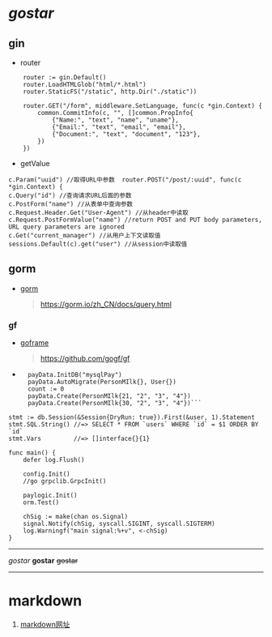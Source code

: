 # *gostar*

## gin
* router
```
	router := gin.Default()
	router.LoadHTMLGlob("html/*.html")
	router.StaticFS("/static", http.Dir("./static"))

	router.GET("/form", middleware.SetLanguage, func(c *gin.Context) {
		common.CommitInfo(c, "", []common.PropInfo{
			{"Name:", "text", "name", "uname"},
			{"Email:", "text", "email", "email"},
			{"Document:", "text", "document", "123"},
		})
	})
```

* getValue
```
c.Param("uuid") //取得URL中参数  router.POST("/post/:uuid", func(c *gin.Context) {
c.Query("id") //查询请求URL后面的参数
c.PostForm("name") //从表单中查询参数
c.Request.Header.Get("User-Agent") //从header中读取
c.Request.PostFormValue("name") //return POST and PUT body parameters, URL query parameters are ignored
c.Get("current_manager") //从用户上下文读取值  
sessions.Default(c).get("user") //从session中读取值
```

## gorm 
* [gorm](https://gorm.io/zh_CN/docs/query.html)
    > https://gorm.io/zh_CN/docs/query.html

### gf 
* [goframe](https://github.com/gogf/gf)
    > https://github.com/gogf/gf

* ```	payData := &DB{}
	payData.InitDB("mysqlPay")
	payData.AutoMigrate(PersonMIlk{}, User{})
	count := 0
	payData.Create(PersonMIlk{21, "2", "3", "4"})
	payData.Create(PersonMIlk{30, "2", "3", "4"})```

```
stmt := db.Session(&Session{DryRun: true}).First(&user, 1).Statement
stmt.SQL.String() //=> SELECT * FROM `users` WHERE `id` = $1 ORDER BY `id`
stmt.Vars         //=> []interface{}{1}
```


```
func main() {
	defer log.Flush()

	config.Init()
	//go grpclib.GrpcInit()

	paylogic.Init()
	orm.Test()

	chSig := make(chan os.Signal)
	signal.Notify(chSig, syscall.SIGINT, syscall.SIGTERM)
	log.Warningf("main signal:%+v", <-chSig)
}
```

---
*gostar*
**gostar**
~~gostar~~


***
# markdown
1. [markdown网址](https://www.cnblogs.com/liugang-vip/p/6337580.html)
